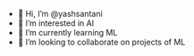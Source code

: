 - 👋 Hi, I’m @yashsantani
- 👀 I’m interested in AI
- 🌱 I’m currently learning ML
- 💞️ I’m looking to collaborate on projects of ML


<!---
yashsantani/yashsantani is a ✨ special ✨ repository because its `README.md` (this file) appears on your GitHub profile.
You can click the Preview link to take a look at your changes.
--->
